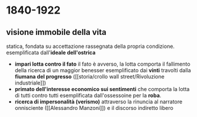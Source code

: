 # 1840-1922
## visione immobile della vita
statica, fondata su accettazione rassegnata della propria condizione. esemplificata dall'**ideale dell'ostrica**
- **impari lotta contro il fato** il fato è avverso, la lotta comporta il fallimento della ricerca di un maggior benesser esemplificato dai **vinti** travolti dalla **fiumana del progresso** ([[storia/crollo wall street/Rivoluzione industriale]])
- **primato dell'interesse economico sui sentimenti** che comporta la lotta di tutti contro tutti esemplificata dall'ossessoine per la **roba**.
- **ricerca di impersonalità (verismo)** attraverso la rinuncia al narratore onnisciente ([[Alessandro Manzoni]]) e il discorso indiretto libero

